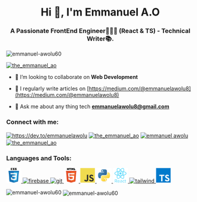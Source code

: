<h1 align="center">Hi 👋, I'm Emmanuel A.O</h1>
<h3 align="center">A Passionate FrontEnd Engineer👨🏾‍💻 (React & TS) - Technical Writer📚.</h3>

<p align="left"> <img src="https://komarev.com/ghpvc/?username=emmanuel-awolu60&label=Profile%20views&color=0e75b6&style=flat" alt="emmanuel-awolu60" /> </p>

<p align="left"> <a href="https://twitter.com/the_emmanuel_ao" target="blank"><img src="https://img.shields.io/twitter/follow/the_emmanuel_ao?logo=twitter&style=for-the-badge" alt="the_emmanuel_ao" /></a> </p>

- 👯 I’m looking to collaborate on **Web Development**

- 📝 I regularly write articles on [https://medium.com/@emmanuelawolu8](https://medium.com/@emmanuelawolu8)

- 💬 Ask me about any thing tech **emmanuelawolu8@gmail.com**

<h3 align="left">Connect with me:</h3>
<p align="left">
<a href="https://dev.to/https://dev.to/emmanuelawolu" target="blank"><img align="center" src="https://raw.githubusercontent.com/rahuldkjain/github-profile-readme-generator/master/src/images/icons/Social/devto.svg" alt="https://dev.to/emmanuelawolu" height="30" width="40" /></a>
<a href="https://twitter.com/the_emmanuel_ao" target="blank"><img align="center" src="https://raw.githubusercontent.com/rahuldkjain/github-profile-readme-generator/master/src/images/icons/Social/twitter.svg" alt="the_emmanuel_ao" height="30" width="40" /></a>
<a href="https://linkedin.com/in/emmanuel awolu" target="blank"><img align="center" src="https://raw.githubusercontent.com/rahuldkjain/github-profile-readme-generator/master/src/images/icons/Social/linked-in-alt.svg" alt="emmanuel awolu" height="30" width="40" /></a>
<a href="https://instagram.com/the_emmanuel_ao" target="blank"><img align="center" src="https://raw.githubusercontent.com/rahuldkjain/github-profile-readme-generator/master/src/images/icons/Social/instagram.svg" alt="the_emmanuel_ao" height="30" width="40" /></a>
</p>

<h3 align="left">Languages and Tools:</h3>
<p align="left"> <a href="https://www.w3schools.com/css/" target="_blank" rel="noreferrer"> <img src="https://raw.githubusercontent.com/devicons/devicon/master/icons/css3/css3-original-wordmark.svg" alt="css3" width="40" height="40"/> </a> <a href="https://firebase.google.com/" target="_blank" rel="noreferrer"> <img src="https://www.vectorlogo.zone/logos/firebase/firebase-icon.svg" alt="firebase" width="40" height="40"/> </a> <a href="https://git-scm.com/" target="_blank" rel="noreferrer"> <img src="https://www.vectorlogo.zone/logos/git-scm/git-scm-icon.svg" alt="git" width="40" height="40"/> </a> <a href="https://www.w3.org/html/" target="_blank" rel="noreferrer"> <img src="https://raw.githubusercontent.com/devicons/devicon/master/icons/html5/html5-original-wordmark.svg" alt="html5" width="40" height="40"/> </a> <a href="https://developer.mozilla.org/en-US/docs/Web/JavaScript" target="_blank" rel="noreferrer"> <img src="https://raw.githubusercontent.com/devicons/devicon/master/icons/javascript/javascript-original.svg" alt="javascript" width="40" height="40"/> </a> <a href="https://www.python.org" target="_blank" rel="noreferrer"> <img src="https://raw.githubusercontent.com/devicons/devicon/master/icons/python/python-original.svg" alt="python" width="40" height="40"/> </a> <a href="https://reactjs.org/" target="_blank" rel="noreferrer"> <img src="https://raw.githubusercontent.com/devicons/devicon/master/icons/react/react-original-wordmark.svg" alt="react" width="40" height="40"/> </a> <a href="https://tailwindcss.com/" target="_blank" rel="noreferrer"> <img src="https://www.vectorlogo.zone/logos/tailwindcss/tailwindcss-icon.svg" alt="tailwind" width="40" height="40"/> </a> <a href="https://www.typescriptlang.org/" target="_blank" rel="noreferrer"> <img src="https://raw.githubusercontent.com/devicons/devicon/master/icons/typescript/typescript-original.svg" alt="typescript" width="40" height="40"/> </a> </p>

<p><img align="left" src="https://github-readme-stats.vercel.app/api/top-langs?username=emmanuel-awolu60&show_icons=true&locale=en&layout=compact" alt="emmanuel-awolu60" /></p>

<p>&nbsp;<img align="center" src="https://github-readme-stats.vercel.app/api?username=emmanuel-awolu60&show_icons=true&locale=en" alt="emmanuel-awolu60" /></p>
